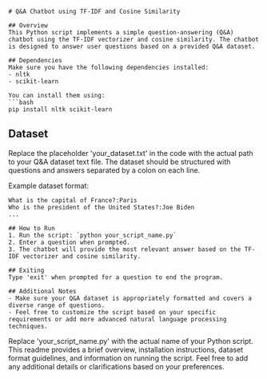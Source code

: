 
```
# Q&A Chatbot using TF-IDF and Cosine Similarity

## Overview
This Python script implements a simple question-answering (Q&A) chatbot using the TF-IDF vectorizer and cosine similarity. The chatbot is designed to answer user questions based on a provided Q&A dataset.

## Dependencies
Make sure you have the following dependencies installed:
- nltk
- scikit-learn

You can install them using:
```bash
pip install nltk scikit-learn
```

## Dataset
Replace the placeholder 'your_dataset.txt' in the code with the actual path to your Q&A dataset text file. The dataset should be structured with questions and answers separated by a colon on each line.

Example dataset format:
```
What is the capital of France?:Paris
Who is the president of the United States?:Joe Biden
...

## How to Run
1. Run the script: `python your_script_name.py`
2. Enter a question when prompted.
3. The chatbot will provide the most relevant answer based on the TF-IDF vectorizer and cosine similarity.

## Exiting
Type 'exit' when prompted for a question to end the program.

## Additional Notes
- Make sure your Q&A dataset is appropriately formatted and covers a diverse range of questions.
- Feel free to customize the script based on your specific requirements or add more advanced natural language processing techniques.

```

Replace 'your_script_name.py' with the actual name of your Python script. This readme provides a brief overview, installation instructions, dataset format guidelines, and information on running the script. Feel free to add any additional details or clarifications based on your preferences.
